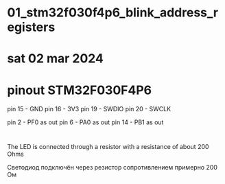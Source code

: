 # 01_stm32f030f4p6_blink_address_registers
# sat 02 mar 2024

# pinout STM32F030F4P6
pin 15 - GND 
pin 16 - 3V3 
pin 19 - SWDIO 
pin 20 - SWCLK 

pin 2  - PF0 as out 
pin 6  - PA0 as out 
pin 14 - PB1 as out

#
The LED is connected through a resistor with a resistance of about 200 Ohms

Светодиод подключён через резистор сопротивлением примерно 200 Ом
